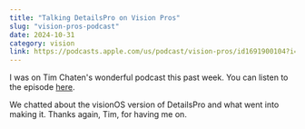 ```yaml
---
title: "Talking DetailsPro on Vision Pros"
slug: "vision-pros-podcast"
date: 2024-10-31
category: vision
link: https://podcasts.apple.com/us/podcast/vision-pros/id1691900104?i=1000674570340
---
```


I was on Tim Chaten's wonderful podcast this past week. You can listen to the episode [here](https://podcasts.apple.com/us/podcast/vision-pros/id1691900104?i=1000674570340).

We chatted about the visionOS version of DetailsPro and what went into making it. Thanks again, Tim, for having me on.
